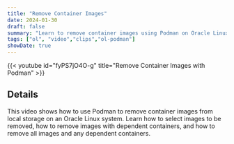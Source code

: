 ```yaml
---
title: "Remove Container Images"
date: 2024-01-30
draft: false
summary: "Learn to remove container images using Podman on Oracle Linux."
tags: ["ol", "video","clips","ol-podman"]
showDate: true
---
```


{{< youtube id="fyPS7jO4O-g" title="Remove Container Images with Podman" >}}

## Details

This video shows how to use Podman to remove container images from local storage on an Oracle Linux system. Learn how to select images to be removed, how to remove images with dependent containers, and how to remove all images and any dependent containers.